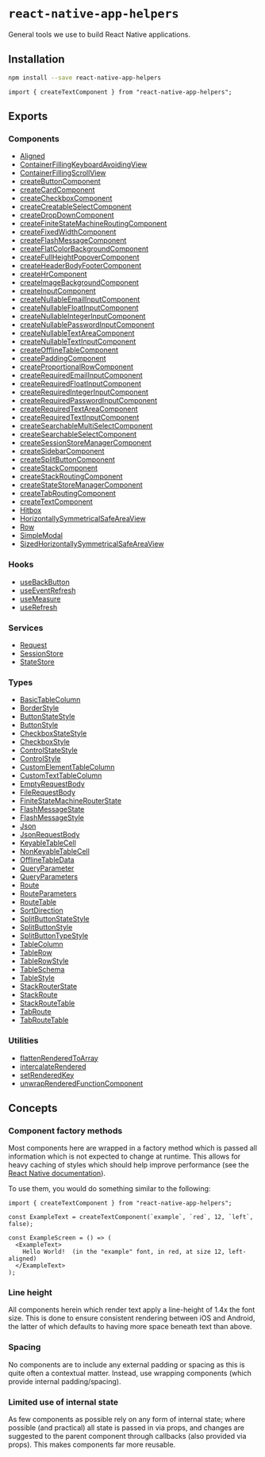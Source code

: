 # `react-native-app-helpers`

General tools we use to build React Native applications.

## Installation

```bash
npm install --save react-native-app-helpers
```

```tsx
import { createTextComponent } from "react-native-app-helpers";
```

## Exports

### Components

- [Aligned](./react-native/components/Aligned/readme.md)
- [ContainerFillingKeyboardAvoidingView](./react-native/components/ContainerFillingKeyboardAvoidingView/readme.md)
- [ContainerFillingScrollView](./react-native/components/ContainerFillingScrollView/readme.md)
- [createButtonComponent](./react-native/components/createButtonComponent/readme.md)
- [createCardComponent](./react-native/components/createCardComponent/readme.md)
- [createCheckboxComponent](./react-native/components/createCheckboxComponent/readme.md)
- [createCreatableSelectComponent](./react-native/components/createCreatableSelectComponent/readme.md)
- [createDropDownComponent](./react-native/components/createDropDownComponent/readme.md)
- [createFiniteStateMachineRoutingComponent](./react-native/components/createFiniteStateMachineRoutingComponent/readme.md)
- [createFixedWidthComponent](./react-native/components/createFixedWidthComponent/readme.md)
- [createFlashMessageComponent](./react-native/components/createFlashMessageComponent/readme.md)
- [createFlatColorBackgroundComponent](./react-native/components/createFlatColorBackgroundComponent/readme.md)
- [createFullHeightPopoverComponent](./react-native/components/createFullHeightPopoverComponent/readme.md)
- [createHeaderBodyFooterComponent](./react-native/components/createHeaderBodyFooterComponent/readme.md)
- [createHrComponent](./react-native/components/createHrComponent/readme.md)
- [createImageBackgroundComponent](./react-native/components/createImageBackgroundComponent/readme.md)
- [createInputComponent](./react-native/components/createInputComponent/readme.md)
- [createNullableEmailInputComponent](./react-native/components/createNullableEmailInputComponent/readme.md)
- [createNullableFloatInputComponent](./react-native/components/createNullableFloatInputComponent/readme.md)
- [createNullableIntegerInputComponent](./react-native/components/createNullableIntegerInputComponent/readme.md)
- [createNullablePasswordInputComponent](./react-native/components/createNullablePasswordInputComponent/readme.md)
- [createNullableTextAreaComponent](./react-native/components/createNullableTextAreaComponent/readme.md)
- [createNullableTextInputComponent](./react-native/components/createNullableTextInputComponent/readme.md)
- [createOfflineTableComponent](./react-native/components/createOfflineTableComponent/readme.md)
- [createPaddingComponent](./react-native/components/createPaddingComponent/readme.md)
- [createProportionalRowComponent](./react-native/components/createProportionalRowComponent/readme.md)
- [createRequiredEmailInputComponent](./react-native/components/createRequiredEmailInputComponent/readme.md)
- [createRequiredFloatInputComponent](./react-native/components/createRequiredFloatInputComponent/readme.md)
- [createRequiredIntegerInputComponent](./react-native/components/createRequiredIntegerInputComponent/readme.md)
- [createRequiredPasswordInputComponent](./react-native/components/createRequiredPasswordInputComponent/readme.md)
- [createRequiredTextAreaComponent](./react-native/components/createRequiredTextAreaComponent/readme.md)
- [createRequiredTextInputComponent](./react-native/components/createRequiredTextInputComponent/readme.md)
- [createSearchableMultiSelectComponent](./react-native/components/createSearchableMultiSelectComponent/readme.md)
- [createSearchableSelectComponent](./react-native/components/createSearchableSelectComponent/readme.md)
- [createSessionStoreManagerComponent](./react-native/components/createSessionStoreManagerComponent/readme.md)
- [createSidebarComponent](./react-native/components/createSidebarComponent/readme.md)
- [createSplitButtonComponent](./react-native/components/createSplitButtonComponent/readme.md)
- [createStackComponent](./react-native/components/createStackComponent/readme.md)
- [createStackRoutingComponent](./react-native/components/createStackRoutingComponent/readme.md)
- [createStateStoreManagerComponent](./react-native/components/createStateStoreManagerComponent/readme.md)
- [createTabRoutingComponent](./react-native/components/createTabRoutingComponent/readme.md)
- [createTextComponent](./react-native/components/createTextComponent/readme.md)
- [Hitbox](./react-native/components/Hitbox/readme.md)
- [HorizontallySymmetricalSafeAreaView](./react-native/components/HorizontallySymmetricalSafeAreaView/readme.md)
- [Row](./react-native/components/Row/readme.md)
- [SimpleModal](./react-native/components/SimpleModal/readme.md)
- [SizedHorizontallySymmetricalSafeAreaView](./react-native/components/SizedHorizontallySymmetricalSafeAreaView/readme.md)

### Hooks

- [useBackButton](./react-native/hooks/useBackButton/readme.md)
- [useEventRefresh](./react-native/hooks/useEventRefresh/readme.md)
- [useMeasure](./react-native/hooks/useMeasure/readme.md)
- [useRefresh](./react-native/hooks/useRefresh/readme.md)

### Services

- [Request](./react-native/services/Request/readme.md)
- [SessionStore](./react-native/services/SessionStore/readme.md)
- [StateStore](./react-native/services/StateStore/readme.md)

### Types

- [BasicTableColumn](./react-native/types/BasicTableColumn/readme.md)
- [BorderStyle](./react-native/types/BorderStyle/readme.md)
- [ButtonStateStyle](./react-native/types/ButtonStateStyle/readme.md)
- [ButtonStyle](./react-native/types/ButtonStyle/readme.md)
- [CheckboxStateStyle](./react-native/types/CheckboxStateStyle/readme.md)
- [CheckboxStyle](./react-native/types/CheckboxStyle/readme.md)
- [ControlStateStyle](./react-native/types/ControlStateStyle/readme.md)
- [ControlStyle](./react-native/types/ControlStyle/readme.md)
- [CustomElementTableColumn](./react-native/types/CustomElementTableColumn/readme.md)
- [CustomTextTableColumn](./react-native/types/CustomTextTableColumn/readme.md)
- [EmptyRequestBody](./react-native/types/EmptyRequestBody/readme.md)
- [FileRequestBody](./react-native/types/FileRequestBody/readme.md)
- [FiniteStateMachineRouterState](./react-native/types/FiniteStateMachineRouterState/readme.md)
- [FlashMessageState](./react-native/types/FlashMessageState/readme.md)
- [FlashMessageStyle](./react-native/types/FlashMessageStyle/readme.md)
- [Json](./react-native/types/Json/readme.md)
- [JsonRequestBody](./react-native/types/JsonRequestBody/readme.md)
- [KeyableTableCell](./react-native/types/KeyableTableCell/readme.md)
- [NonKeyableTableCell](./react-native/types/NonKeyableTableCell/readme.md)
- [OfflineTableData](./react-native/types/OfflineTableData/readme.md)
- [QueryParameter](./react-native/types/QueryParameter/readme.md)
- [QueryParameters](./react-native/types/QueryParameters/readme.md)
- [Route](./react-native/types/Route/readme.md)
- [RouteParameters](./react-native/types/RouteParameters/readme.md)
- [RouteTable](./react-native/types/RouteTable/readme.md)
- [SortDirection](./react-native/types/SortDirection/readme.md)
- [SplitButtonStateStyle](./react-native/types/SplitButtonStateStyle/readme.md)
- [SplitButtonStyle](./react-native/types/SplitButtonStyle/readme.md)
- [SplitButtonTypeStyle](./react-native/types/SplitButtonTypeStyle/readme.md)
- [TableColumn](./react-native/types/TableColumn/readme.md)
- [TableRow](./react-native/types/TableRow/readme.md)
- [TableRowStyle](./react-native/types/TableRowStyle/readme.md)
- [TableSchema](./react-native/types/TableSchema/readme.md)
- [TableStyle](./react-native/types/TableStyle/readme.md)
- [StackRouterState](./react-native/types/StackRouterState/readme.md)
- [StackRoute](./react-native/types/StackRoute/readme.md)
- [StackRouteTable](./react-native/types/StackRouteTable/readme.md)
- [TabRoute](./react-native/types/TabRoute/readme.md)
- [TabRouteTable](./react-native/types/TabRouteTable/readme.md)

### Utilities

- [flattenRenderedToArray](./react-native/utilities/flattenRenderedToArray/readme.md)
- [intercalateRendered](./react-native/utilities/intercalateRendered/readme.md)
- [setRenderedKey](./react-native/utilities/setRenderedKey/readme.md)
- [unwrapRenderedFunctionComponent](./react-native/utilities/unwrapRenderedFunctionComponent/readme.md)

## Concepts

### Component factory methods

Most components here are wrapped in a factory method which is passed all
information which is not expected to change at runtime.  This allows for heavy
caching of styles which should help improve performance (see the
[React Native documentation](https://reactnative.dev/docs/stylesheet)).

To use them, you would do something similar to the following:

```tsx
import { createTextComponent } from "react-native-app-helpers";

const ExampleText = createTextComponent(`example`, `red`, 12, `left`, false);

const ExampleScreen = () => (
  <ExampleText>
    Hello World!  (in the "example" font, in red, at size 12, left-aligned)
  </ExampleText>
);
```

### Line height

All components herein which render text apply a line-height of 1.4x the font
size.  This is done to ensure consistent rendering between iOS and Android, the
latter of which defaults to having more space beneath text than above.

### Spacing

No components are to include any external padding or spacing as this is quite
often a contextual matter.  Instead, use wrapping components (which provide
internal padding/spacing).

### Limited use of internal state

As few components as possible rely on any form of internal state; where possible
(and practical) all state is passed in via props, and changes are suggested to
the parent component through callbacks (also provided via props).  This makes
components far more reusable.
